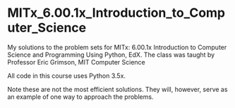 # MITx_6.00.1x_Introduction_to_Computer_Science
My solutions to the problem sets for MITx: 6.00.1x Introduction to Computer Science and Programming Using Python, EdX. The class was taught by Professor Eric Grimson, MIT Computer Science

All code in this course uses Python 3.5x.

Note these are not the most efficient solutions. They will, however, serve as an example of one way to approach the problems.


